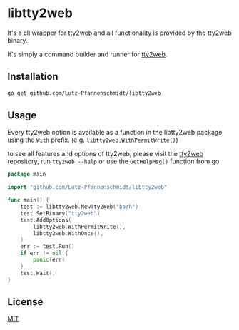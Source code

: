 # libtty2web
It's a cli wrapper for [tty2web](https://github.com/kost/tty2web) and all functionality is provided by the tty2web binary.

It's simply a command builder and runner for [tty2web](https://github.com/kost/tty2web).

## Installation
```bash
go get github.com/Lutz-Pfannenschmidt/libtty2web
```

## Usage

Every tty2web option is available as a function in the libtty2web package using the `With` prefix. (e.g. `libtty2web.WithPermitWrite()`)

to see all features and options of tty2web, please visit the [tty2web](https://github.com/kost/tty2web) repository, run `tty2web --help` or use the `GetHelpMsg()` function from go.

```go
package main

import "github.com/Lutz-Pfannenschmidt/libtty2web"

func main() {
	test := libtty2web.NewTty2Web("bash")
	test.SetBinary("tty2web")
	test.AddOptions(
		libtty2web.WithPermitWrite(),
		libtty2web.WithOnce(),
	)
	err := test.Run()
	if err != nil {
		panic(err)
	}
	test.Wait()
}
```

## License
[MIT](https://choosealicense.com/licenses/mit/)